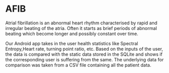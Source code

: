 # AFIB


Atrial fibrillation is an abnormal heart rhythm characterised by rapid and irregular beating of the atria. Often it starts as brief periods of abnormal beating which become longer and possibly constant over time.

Our Android app takes in the user health statistics like Spectral Entropy,Heart rate, turning point ratio, etc. Based on the inputs of the user, the data is compared with the static data stored in the SQLite and shows if the corresponding user is suffering from the same. The underlying data for comparison was taken from a CSV file containing all the patient data.
